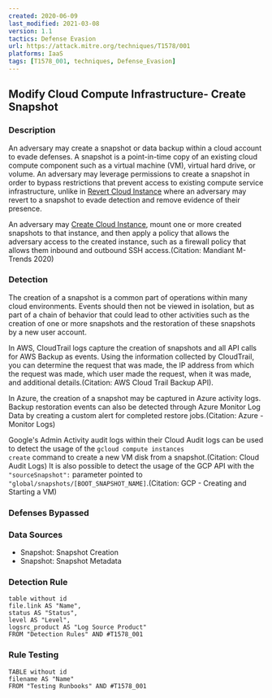 ```yaml
---
created: 2020-06-09
last_modified: 2021-03-08
version: 1.1
tactics: Defense Evasion
url: https://attack.mitre.org/techniques/T1578/001
platforms: IaaS
tags: [T1578_001, techniques, Defense_Evasion]
---
```


## Modify Cloud Compute Infrastructure- Create Snapshot

### Description

An adversary may create a snapshot or data backup within a cloud account to evade defenses. A snapshot is a point-in-time copy of an existing cloud compute component such as a virtual machine (VM), virtual hard drive, or volume. An adversary may leverage permissions to create a snapshot in order to bypass restrictions that prevent access to existing compute service infrastructure, unlike in [Revert Cloud Instance](https://attack.mitre.org/techniques/T1578/004) where an adversary may revert to a snapshot to evade detection and remove evidence of their presence.

An adversary may [Create Cloud Instance](https://attack.mitre.org/techniques/T1578/002), mount one or more created snapshots to that instance, and then apply a policy that allows the adversary access to the created instance, such as a firewall policy that allows them inbound and outbound SSH access.(Citation: Mandiant M-Trends 2020)

### Detection

The creation of a snapshot is a common part of operations within many cloud environments. Events should then not be viewed in isolation, but as part of a chain of behavior that could lead to other activities such as the creation of one or more snapshots and the restoration of these snapshots by a new user account.

In AWS, CloudTrail logs capture the creation of snapshots and all API calls for AWS Backup as events. Using the information collected by CloudTrail, you can determine the request that was made, the IP address from which the request was made, which user made the request, when it was made, and additional details.(Citation: AWS Cloud Trail Backup API).

In Azure, the creation of a snapshot may be captured in Azure activity logs. Backup restoration events can also be detected through Azure Monitor Log Data by creating a custom alert for completed restore jobs.(Citation: Azure - Monitor Logs)

Google's Admin Activity audit logs within their Cloud Audit logs can be used to detect the usage of the <code>gcloud compute instances create</code> command to create a new VM disk from a snapshot.(Citation: Cloud Audit Logs) It is also possible to detect the usage of the GCP API with the <code>"sourceSnapshot":</code> parameter pointed to <code>"global/snapshots/[BOOT_SNAPSHOT_NAME]</code>.(Citation: GCP - Creating and Starting a VM)

### Defenses Bypassed



### Data Sources

  - Snapshot: Snapshot Creation
  -  Snapshot: Snapshot Metadata
### Detection Rule

```dataview
table without id
file.link AS "Name",
status AS "Status",
level AS "Level",
logsrc_product AS "Log Source Product"
FROM "Detection Rules" AND #T1578_001
```

### Rule Testing

```dataview
TABLE without id
filename AS "Name"
FROM "Testing Runbooks" AND #T1578_001
```
